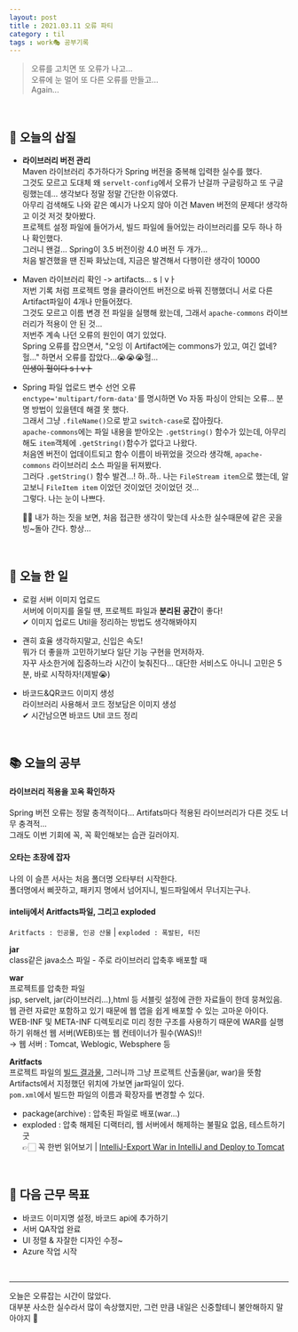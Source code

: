 ```yaml
---
layout: post
title : 2021.03.11 오류 파티
category : til
tags : work🎭 공부기록
---
```

> 오류를 고치면 또 오류가 나고...   
> 오류에 눈 멀어 또 다른 오류를 만들고...   
> Again...   

<br/>

## 💫 오늘의 삽질 
- **라이브러리 버전 관리**   
  Maven 라이브러리 추가하다가 Spring 버전을 중복해 입력한 실수를 했다.   
  그것도 모르고 도대체 왜 `servelt-config`에서 오류가 난걸까 구글링하고 또 구글링했는데... 생각보다 정말 정말 간단한 이유였다.   
  아무리 검색해도 나와 같은 예시가 나오지 않아 이건 Maven 버전의 문제다! 생각하고 이것 저것 찾아봤다.   
  프로젝트 설정 파일에 들어가서, 빌드 파일에 들어있는 라이브러리를 모두 하나 하나 확인했다.   
  그러니 왠걸... Spring이 3.5 버전이랑 4.0 버전 두 개가...   
  처음 발견했을 땐 진짜 화났는데, 지금은 발견해서 다행이란 생각이 10000

- Maven 라이브러리 확인 -> artifacts... sㅣvㅏ   
  저번 기록 처럼 프로젝트 명을 클라이언트 버전으로 바꿔 진행했더니 서로 다른 Artifact파일이 4개나 만들어졌다.   
  그것도 모르고 이름 변경 전 파일을 실행해 왔는데, 그래서 `apache-commons` 라이브러리가 적용이 안 된 것...   
  저번주 계속 나던 오류의 원인이 여기 있었다.    
  Spring 오류를 잡으면서, "오잉 이 Artifact에는 commons가 있고, 여긴 없네? 헐..." 하면서 오류를 잡았다...😭😭😭헐...   
  ~~인생이 헐이다 sㅣvㅏ~~

- Spring 파일 업로드 변수 선언 오류   
  `enctype='multipart/form-data'`를 명시하면 Vo 자동 파싱이 안되는 오류... 분명 방법이 있을텐데 해결 못 했다.   
  그래서 그냥 `.fileName()`으로 받고 `switch-case`로 잡아줬다.   
  `apache-commons`에는 파일 내용을 받아오는 `.getString()` 함수가 있는데, 아무리해도 `item`객체에 `.getString()`함수가 없다고 나왔다.   
  처음엔 버전이 업데이트되고 함수 이름이 바뀌었을 것으라 생각해, `apache-commons` 라이브러리 소스 파일을 뒤져봤다.   
  그러다 `.getString()` 함수 발견...! 하..하.. 나는 `FileStream item`으로 했는데, 알고보니 `FileItem item` 이었던 것이었던 것이었던 것...   
  그렇다. 나는 눈이 나쁘다.

  👼🏻 내가 하는 짓을 보면, 처음 접근한 생각이 맞는데 사소한 실수때문에 같은 곳을 빙~돌아 간다. 항상...


<br/>

## 🚀 오늘 한 일
- 로컬 서버 이미지 업로드   
  서버에 이미지를 올릴 땐, 프로젝트 파일과 **분리된 공간**이 좋다!   
  ✔ 이미지 업로드 Util을 정리하는 방법도 생각해봐야지

- 괜히 효율 생각하지말고, 신입은 속도!   
  뭐가 더 좋을까 고민하기보다 일단 기능 구현을 먼저하자.   
  자꾸 사소한거에 집중하느라 시간이 늦춰진다... 대단한 서비스도 아니니 고민은 5분, 바로 시작하자!(제발😭)

- 바코드&QR코드 이미지 생성   
  라이브러리 사용해서 코드 정보담은 이미지 생성   
  ✔ 시간남으면 바코드 Util 코드 정리

<br/>

## 📚 오늘의 공부
#### 라이브러리 적용을 꼬옥 확인하자
Spring 버전 오류는 정말 충격적이다... Artifats마다 적용된 라이브러리가 다른 것도 너무 충격적...   
그래도 이번 기회에 꼭, 꼭 확인해보는 습관 길러야지.

#### 오타는 초장에 잡자
나의 이 슬픈 서사는 처음 폴더명 오타부터 시작한다.   
폴더명에서 삐끗하고, 패키지 명에서 넘어지니, 빌드파일에서 무너지는구나.

#### intelij에서 Aritfacts파일, 그리고 exploded
`Aritfacts : 인공물, 인공 산물` | `exploded : 폭발된, 터진` 

**jar**   
class같은 java소스 파일 - 주로 라이브러리 압축후 배포할 때    

**war**   
프로젝트를 압축한 파일   
jsp, servelt, jar(라이브러리...),html 등 서블릿 설정에 관한 자료들이 한데 뭉쳐있음.   
웹 관련 자료만 포함하고 있기 때문에 웹 앱을 쉽게 배포할 수 있는 고마운 아이다.    
WEB-INF 및 META-INF 디렉토리로 미리 정한 구조를 사용하기 때문에 WAR를 실행하기 위해선 웹 서버(WEB)또는 웹 컨테이너가 필수(WAS)!!   
→ 웹 서버 : Tomcat, Weblogic, Websphere 등   

**Aritfacts**   
프로젝트 파일의 <u>빌드 결과물</u>, 그러니까 그냥 프로젝트 산출물(jar, war)을 뜻함   
Artifacts에서 지정했던 위치에 가보면 jar파일이 있다.   
`pom.xml`에서 빌드한 파일의 이름과 확장자를 변경할 수 있다.
- package(archive) : 압축된 파일로 배포(war...)
- exploded : 압축 해제된 디랙터리, 웹 서버에서 해제하는 불필요 없음, 테스트하기 굿   
👉🏻 꼭 한번 읽어보기 | [IntelliJ-Export War in IntelliJ and Deploy to Tomcat](https://gmlwjd9405.github.io/2018/12/24/intellij-tomcat-war-deploy.html)

<br/>   

## 🧭 다음 근무 목표
- 바코드 이미지명 설정, 바코드 api에 추가하기
- 서버 QA작업 완료
- UI 정렬 & 자잘한 디자인 수정~
- Azure 작업 시작
   
<br/>

---
오늘은 오류잡는 시간이 많았다.    
대부분 사소한 실수라서 많이 속상했지만, 그런 만큼 내일은 신중할테니 불안해하지 말아야지 🌠
